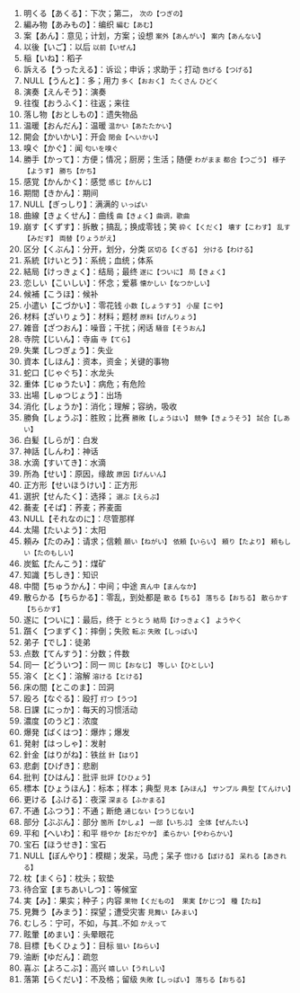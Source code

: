 1. 明くる【あくる】：下次；第二， `次の【つぎの】`　
2. 編み物【あみもの】：编织 `編む【あむ】`　
3. 案【あん】：意见；计划，方案；设想 `案外【あんがい】` `案内【あんない】`　
4. 以後【いご】：以后 `以前【いぜん】`　
5. 稲【いね】：稻子
6. 訴える【うったえる】：诉讼；申诉；求助于；打动 `告げる【つげる】`　
7. NULL【うんと】：多；用力 `多く【おおく】` `たくさん` `ひどく`　
8. 演奏【えんそう】：演奏
9. 往復【おうふく】：往返；来往
10. 落し物【おとしもの】：遗失物品 
11. 温暖【おんだん】：温暖 `温かい【あたたかい】`　
12. 開会【かいかい】：开会 `閉会【へいかい】`　
13. 嗅ぐ【かぐ】：闻 `匂いを嗅ぐ`　
14. 勝手【かって】：方便；情况；厨房；生活；随便 `わがまま` `都合【つごう】` `様子【ようす】` `勝ち【かち】`　
15. 感覚【かんかく】：感觉 `感じ【かんじ】`　
16. 期間【きかん】：期间
17. NULL【ぎっしり】：满满的 `いっぱい`　
18. 曲線【きょくせん】：曲线 `曲【きょく】曲调，歌曲`
19. 崩す【くずす】：拆散；搞乱；换成零钱；笑 `砕く【くだく】` `壊す【こわす】` `乱す【みだす】` `両替【りょうがえ】`　
20. 区分【くぶん】：分开，划分，分类 `区切る【くぎる】` `分ける【わける】`　
21. 系統【けいとう】：系统；血统；体系 
22. 結局【けっきょく】：结局；最终 `遂に【ついに】` `局【きょく】`　
23. 恋しい【こいしい】：怀念；爱慕 `懐かしい【なつかしい】`　
24. 候補【こうほ】：候补
25. 小遣い【こづかい】：零花钱 `小数【しょうすう】` `小屋【こや】`　
26. 材料【ざいりょう】：材料；题材 `原料【げんりょう】`　
27. 雑音【ざつおん】：噪音；干扰；闲话 `騒音【そうおん】`　
28. 寺院【じいん】：寺庙 `寺【てら】`
29. 失業【しつぎょう】：失业
30. 資本【しほん】：资本，资金；关键的事物
31. 蛇口【じゃぐち】：水龙头
32. 重体【じゅうたい】：病危；有危险
33. 出場【しゅつじょう】：出场
34. 消化【しょうか】：消化；理解；容纳，吸收
35. 勝負【しょうぶ】：胜败；比赛 `勝敗【しょうはい】` `競争【きょうそう】` `試合【しあい】`　
36. 白髪【しらが】：白发
37. 神話【しんわ】：神话
38. 水滴【すいてき】：水滴
39. 所為【せい】：原因，缘故 `原因【げんいん】`　
40. 正方形【せいほうけい】：正方形
41. 選択【せんたく】：选择； `選ぶ【えらぶ】`　
42. 蕎麦【そば】：荞麦；荞麦面
43. NULL【それなのに】：尽管那样
44. 太陽【たいよう】：太阳
45. 頼み【たのみ】：请求；信赖 `願い【ねがい】` `依頼【いらい】` `頼り【たより】` `頼もしい【たのもしい】`　
46. 炭鉱【たんこう】：煤矿
47. 知識【ちしき】：知识
48. 中間【ちゅうかん】：中间；中途 `真ん中【まんなか】`　
49. 散らかる【ちらかる】：零乱，到处都是 `散る【ちる】` `落ちる【おちる】` `散らかす【ちらかす】`　
50. 遂に【ついに】：最后，终于 `とうとう` `結局【けっきょく】` `ようやく`　
51. 躓く【つまずく】：摔倒；失败 `転ぶ` `失敗【しっぱい】`　
52. 弟子【でし】：徒弟
53. 点数【てんすう】：分数；件数
54. 同一【どういつ】：同一 `同じ【おなじ】` `等しい【ひとしい】`　
55. 溶く【とく】：溶解 `溶ける【とける】`　
56. 床の間【とこのま】：凹洞
57. 殴ろ【なぐる】：殴打 `打つ【うつ】`　
58. 日課【にっか】：每天的习惯活动
59. 濃度【のうど】：浓度
60. 爆発【ばくはつ】：爆炸；爆发
61. 発射【はっしゃ】：发射
62. 針金【はりがね】：铁丝 `針【はり】`　
63. 悲劇【ひげき】：悲剧
64. 批判【ひはん】：批评 `批評【ひひょう】`
65. 標本【ひょうほん】：标本；样本；典型 `見本【みほん】` `サンプル` `典型【てんけい】`　
66. 更ける【ふける】：夜深 `深まる【ふかまる】`　
67. 不通【ふつう】：不通；断绝 `通じない【つうじない】`　
68. 部分【ぶぶん】：部分 `箇所【かしょ】` `一部【いちぶ】` `全体【ぜんたい】`　
69. 平和【へいわ】：和平 `穏やか【おだやか】` `柔らかい【やわらかい】`　
70. 宝石【ほうせき】：宝石
71. NULL【ぼんやり】：模糊；发呆，马虎；呆子 `惚ける【ぼける】` `呆れる【あきれる】`　
72. 枕【まくら】：枕头；软垫
73. 待合室【まちあいしつ】：等候室
74. 実【み】：果实；种子；内容 `果物【くだもの】`　`果実【かじつ】` `種【たね】`　
75. 見舞う【みまう】：探望；遭受灾害 `見舞い【みまい】`　
76. むしろ：宁可，不如，与其..不如 `かえって`
77. 眩暈【めまい】：头晕眼花
78. 目標【もくひょう】：目标 `狙い【ねらい】`　
79. 油断【ゆだん】：疏忽 
80. 喜ぶ【よろこぶ】：高兴 `嬉しい【うれしい】`　
81. 落第【らくだい】：不及格；留级 `失敗【しっぱい】` `落ちる【おちる】`